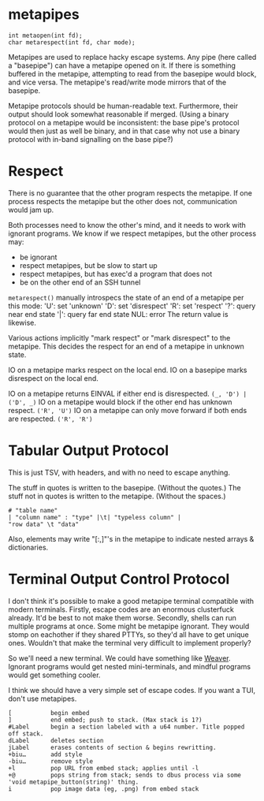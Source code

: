 # metapipes

    int metaopen(int fd);
    char metarespect(int fd, char mode);

Metapipes are used to replace hacky escape systems.
Any pipe (here called a "basepipe") can have a metapipe opened on it.
If there is something buffered in the metapipe, attempting to read from the basepipe would block, and vice versa.
The metapipe's read/write mode mirrors that of the basepipe.

Metapipe protocols should be human-readable text. Furthermore, their output should look somewhat reasonable if merged.
(Using a binary protocol on a metapipe would be inconsistent: the base pipe's protocol would then just as well be binary, and in that case why not use a binary protocol with in-band signalling on the base pipe?)

# Respect

There is no guarantee that the other program respects the metapipe.
If one process respects the metapipe but the other does not, communication would jam up.

Both processes need to know the other's mind, and it needs to work with ignorant programs.
We know if we respect metapipes, but the other process may:
 - be ignorant
 - respect metapipes, but be slow to start up
 - respect metapipes, but has exec'd a program that does not
 - be on the other end of an SSH tunnel

`metarespect()` manually introspecs the state of an end of a metapipe per this mode:
    'U': set 'unknown'
    'D': set 'disrespect'
    'R': set 'respect'
    '?': query near end state
    '|': query far end state
    NUL: error
The return value is likewise.

Various actions implicitly "mark respect" or "mark disrespect" to the metapipe.
This decides the respect for an end of a metapipe in unknown state.

IO on a metapipe marks respect on the local end.
IO on a basepipe marks disrespect on the local end.

IO on a metapipe returns EINVAL if either end is disrespected. `(_, 'D') | ('D', _)`
IO on a metapipe would block if the other end has unknown respect. `('R', 'U')`
IO on a metapipe can only move forward if both ends are respected. `('R', 'R')`

# Tabular Output Protocol
This is just TSV, with headers, and with no need to escape anything.

The stuff in quotes is written to the basepipe. (Without the quotes.)
The stuff not in quotes is written to the metapipe. (Without the spaces.)

    # "table name"
    | "column name" : "type" |\t| "typeless column" |
    "row data" \t "data"

Also, elements may write "[:,]"'s in the metapipe to indicate nested arrays & dictionaries.


# Terminal Output Control Protocol
I don't think it's possible to make a good metapipe terminal compatible with modern terminals.
Firstly, escape codes are an enormous clusterfuck already. It'd be best to not make them worse.
Secondly, shells can run multiple programs at once. Some might be metapipe ignorant.
They would stomp on eachother if they shared PTTYs, so they'd all have to get unique ones.
Wouldn't that make the terminal very difficult to implement properly?

So we'll need a new terminal. We could have something like [Weaver](https://github.com/tene/weaver).
Ignorant programs would get nested mini-terminals, and mindful programs would get something cooler.

I think we should have a very simple set of escape codes.
If you want a TUI, don't use metapipes.

    [           begin embed
    ]           end embed; push to stack. (Max stack is 1?)
    #Label      begin a section labeled with a u64 number. Title popped off stack.
    dLabel      deletes section
    jLabel      erases contents of section & begins rewritting.
    +biu…       add style
    -biu…       remove style
    +l          pop URL from embed stack; applies until -l
    +@          pops string from stack; sends to dbus process via some 'void metapipe_button(string)' thing.
    i           pop image data (eg, .png) from embed stack
